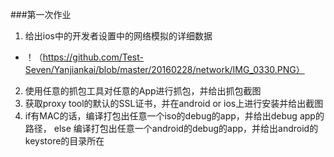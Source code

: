 
###第一次作业 
1. 给出ios中的开发者设置中的网络模拟的详细数据 
* ！（https://github.com/Test-Seven/Yanjiankai/blob/master/20160228/network/IMG_0330.PNG）
2. 使用任意的抓包工具对任意的App进行抓包，并给出抓包截图 
3. 获取proxy tool的默认的SSL证书，并在android or ios上进行安装并给出截图 
4. if有MAC的话，编译打包出任意一个iso的debug的app，并给出debug app的路径，
   else 编译打包出任意一个android的debug的app，并给出android的keystore的目录所在
